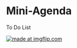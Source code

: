 # Mini-Agenda
To Do List

  
  <a href="https://imgflip.com/gif/4tm1s4"><img src="https://imgflip.com/embed/4tm1s4" title= "made at imgflip.com"/></a>
